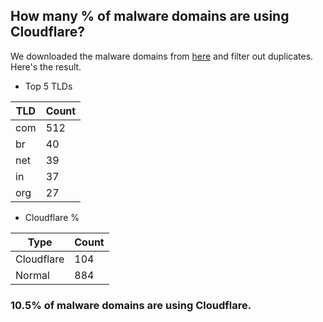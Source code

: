## How many % of malware domains are using Cloudflare?


We downloaded the malware domains from [here](https://urlhaus.abuse.ch) and filter out duplicates.
Here's the result.


[//]: # (start replacement)


- Top 5 TLDs

| TLD | Count |
| --- | --- |
| com | 512 |
| br | 40 |
| net | 39 |
| in | 37 |
| org | 27 |


- Cloudflare %

| Type | Count |
| --- | --- |
| Cloudflare | 104 |
| Normal | 884 |


### 10.5% of malware domains are using Cloudflare.